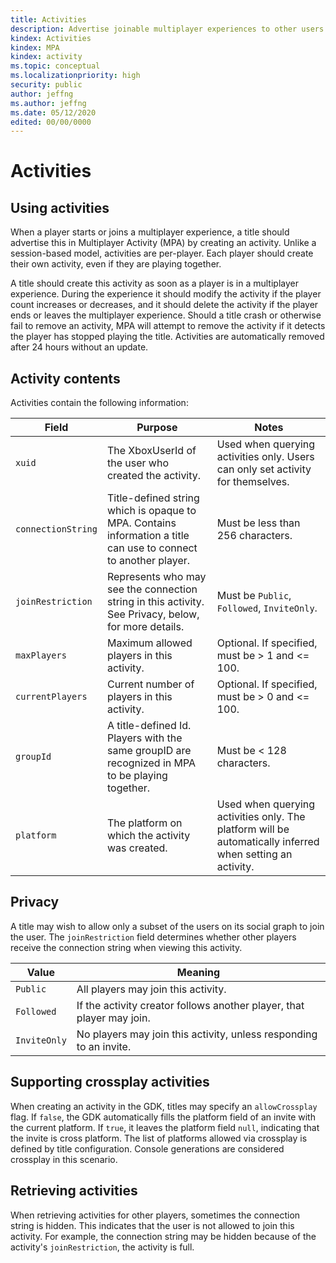 ```yaml
---
title: Activities
description: Advertise joinable multiplayer experiences to other users and allow them to join.
kindex: Activities
kindex: MPA
kindex: activity
ms.topic: conceptual
ms.localizationpriority: high
security: public
author: jeffng
ms.author: jeffng
ms.date: 05/12/2020
edited: 00/00/0000
---
```


# Activities

## Using activities

When a player starts or joins a multiplayer experience, a title should advertise
this in Multiplayer Activity (MPA) by creating an activity. Unlike a
session-based model, activities are per-player. Each player should create their
own activity, even if they are playing together.

A title should create this activity as soon as a player is in a multiplayer
experience. During the experience it should modify the activity if the player
count increases or decreases, and it should delete the activity if the player
ends or leaves the multiplayer experience. Should a title crash or otherwise
fail to remove an activity, MPA will attempt to remove the activity if it
detects the player has stopped playing the title. Activities are automatically
removed after 24 hours without an update.

## Activity contents
Activities contain the following information:

Field | Purpose | Notes
------|---------|--------------
`xuid` | The XboxUserId of the user who created the activity. | Used when querying activities only. Users can only set activity for themselves.
`connectionString` | Title-defined string which is opaque to MPA. Contains information a title can use to connect to another player. | Must be less than 256 characters.
`joinRestriction` | Represents who may see the connection string in this activity. See Privacy, below, for more details. | Must be `Public`, `Followed`, `InviteOnly`.
`maxPlayers` | Maximum allowed players in this activity. | Optional. If specified, must be > 1 and <= 100.
`currentPlayers` | Current number of players in this activity. | Optional. If specified, must be > 0 and <= 100.
`groupId` | A title-defined Id. Players with the same groupID are recognized in MPA to be playing together. | Must be < 128 characters.
`platform` | The platform on which the activity was created. | Used when querying activities only. The platform will be automatically inferred when setting an activity.

## Privacy
A title may wish to allow only a subset of the users on its social graph to join
the user. The `joinRestriction` field determines whether other players receive
the connection string when viewing this activity.

Value | Meaning
------|--------
`Public` | All players may join this activity.
`Followed` | If the activity creator follows another player, that player may join.
`InviteOnly` | No players may join this activity, unless responding to an invite.

## Supporting crossplay activities

When creating an activity in the GDK, titles may specify an `allowCrossplay` flag.
If `false`, the GDK automatically fills the platform field of an invite with the
current platform. If `true`, it leaves the platform field `null`, indicating that
the invite is cross platform. The list of platforms allowed via crossplay is defined by title 
configuration. Console generations are considered crossplay in this scenario.

## Retrieving activities
When retrieving activities for other players, sometimes the connection string is
hidden. This indicates that the user is not allowed to join this activity. For
example, the connection string may be hidden because of the activity's
`joinRestriction`, the activity is full.